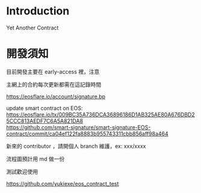 # Introduction
Yet Another Contract

# 開發須知
目前開發主要在 early-access 裡，注意

主網上的合約每次更新都需在這記錄時間

https://eosflare.io/account/signature.bp

update smart contract on EOS:
https://eosflare.io/tx/009BC35A736DCA36896186D1AB325AE80A676DBD25CCC813AEDF7C6A5A821DA8  
https://github.com/smart-signature/smart-signature-EOS-contract/commit/ca04ef122fa8883b955743311cbb856aff98a464  

新來的 contributor ，請開個人 branch 維護，ex: xxx/xxxx

流程圖預計用 md 做一份

測試歡迎使用

https://github.com/yukiexe/eos_contract_test